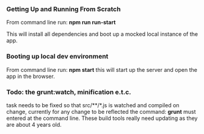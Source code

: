 ### Getting Up and Running From Scratch

From command line run: __npm run run-start__

This will install all dependencies and boot up a mocked local instance of the app.


### Booting up local dev environment
From command line run:  __npm start__
this will start up the server and open the app in the browser.

### Todo: the grunt:watch, minification e.t.c. 
task needs to be fixed so that src/**/*.js is watched and compiled on change, 
currently for any change to be reflected the command: __grunt__ must entered at the command line.  These 
build tools really need updating as they are about 4 years old.




